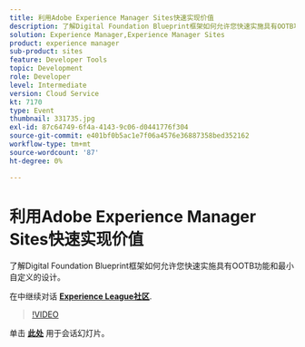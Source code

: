 ```yaml
---
title: 利用Adobe Experience Manager Sites快速实现价值
description: 了解Digital Foundation Blueprint框架如何允许您快速实施具有OOTB功能和最小自定义的设计。 此会话作为Adobe Developers Live内容事件的一部分提供。
solution: Experience Manager,Experience Manager Sites
product: experience manager
sub-product: sites
feature: Developer Tools
topic: Development
role: Developer
level: Intermediate
version: Cloud Service
kt: 7170
type: Event
thumbnail: 331735.jpg
exl-id: 87c64749-6f4a-4143-9c06-d0441776f304
source-git-commit: e401bf0b5ac1e7f06a4576e36887358bed352162
workflow-type: tm+mt
source-wordcount: '87'
ht-degree: 0%

---
```


# 利用Adobe Experience Manager Sites快速实现价值

了解Digital Foundation Blueprint框架如何允许您快速实施具有OOTB功能和最小自定义的设计。

在中继续对话 **[Experience League社区](https://adobe.ly/36Yd3v6)**.

>[!VIDEO](https://video.tv.adobe.com/v/331735/?quality=12&learn=on&hidetitle=true)

单击 **[此处](/help/adobe-developers-live/assets/time-to-value-aem-sites.pdf)** 用于会话幻灯片。
